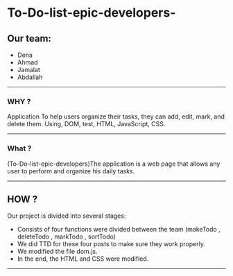 # To-Do-list-epic-developers-
## Our team:
* Dena
* Ahmad
* Jamalat
* Abdallah

---
### WHY ?
Application To help users organize their tasks, they can add, edit, mark, and delete them. Using, DOM, test, HTML, JavaScript, CSS.

---
### What ?
(To-Do-list-epic-developers)The application is a web page that allows any user to perform and organize his daily tasks.

---
## HOW ?
Our project is divided into several stages:
* Consists of four functions were divided between the team
(makeTodo
, deleteTodo
, markTodo
, sortTodo) 
* We did TTD for these four posts to make sure they work properly.
* We modified the file dom.js.
* In the end, the HTML and CSS were modified.
---
